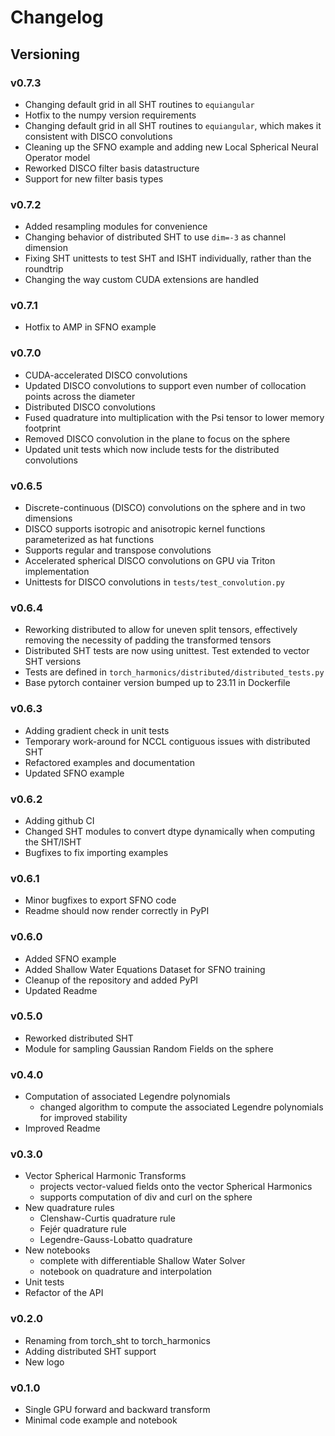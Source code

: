 # Changelog

## Versioning

### v0.7.3

* Changing default grid in all SHT routines to `equiangular`
* Hotfix to the numpy version requirements
* Changing default grid in all SHT routines to `equiangular`, which makes it consistent with DISCO convolutions
* Cleaning up the SFNO example and adding new Local Spherical Neural Operator model
* Reworked DISCO filter basis datastructure
* Support for new filter basis types

### v0.7.2

* Added resampling modules for convenience
* Changing behavior of distributed SHT to use `dim=-3` as channel dimension
* Fixing SHT unittests to test SHT and ISHT individually, rather than the roundtrip
* Changing the way custom CUDA extensions are handled

### v0.7.1

* Hotfix to AMP in SFNO example

### v0.7.0

* CUDA-accelerated DISCO convolutions
* Updated DISCO convolutions to support even number of collocation points across the diameter
* Distributed DISCO convolutions
* Fused quadrature into multiplication with the Psi tensor to lower memory footprint
* Removed DISCO convolution in the plane to focus on the sphere
* Updated unit tests which now include tests for the distributed convolutions

### v0.6.5

* Discrete-continuous (DISCO) convolutions on the sphere and in two dimensions
* DISCO supports isotropic and anisotropic kernel functions parameterized as hat functions
* Supports regular and transpose convolutions
* Accelerated spherical DISCO convolutions on GPU via Triton implementation
* Unittests for DISCO convolutions in `tests/test_convolution.py`

### v0.6.4

* Reworking distributed to allow for uneven split tensors, effectively removing the necessity of padding the transformed tensors
* Distributed SHT tests are now using unittest. Test extended to vector SHT versions
* Tests are defined in `torch_harmonics/distributed/distributed_tests.py`
* Base pytorch container version bumped up to 23.11 in Dockerfile

### v0.6.3

* Adding gradient check in unit tests
* Temporary work-around for NCCL contiguous issues with distributed SHT
* Refactored examples and documentation
* Updated SFNO example

### v0.6.2

* Adding github CI
* Changed SHT modules to convert dtype dynamically when computing the SHT/ISHT
* Bugfixes to fix importing examples

### v0.6.1

* Minor bugfixes to export SFNO code
* Readme should now render correctly in PyPI

### v0.6.0

* Added SFNO example
* Added Shallow Water Equations Dataset for SFNO training
* Cleanup of the repository and added PyPI
* Updated Readme

### v0.5.0

* Reworked distributed SHT
* Module for sampling Gaussian Random Fields on the sphere

### v0.4.0

* Computation of associated Legendre polynomials
    * changed algorithm to compute the associated Legendre polynomials for improved stability
* Improved Readme

### v0.3.0

* Vector Spherical Harmonic Transforms
    * projects vector-valued fields onto the vector Spherical Harmonics
    * supports computation of div and curl on the sphere
* New quadrature rules
    * Clenshaw-Curtis quadrature rule
    * Fejér quadrature rule
    * Legendre-Gauss-Lobatto quadrature
* New notebooks
    * complete with differentiable Shallow Water Solver
    * notebook on quadrature and interpolation
* Unit tests
* Refactor of the API

### v0.2.0

* Renaming from torch_sht to torch_harmonics
* Adding distributed SHT support
* New logo

### v0.1.0

* Single GPU forward and backward transform
* Minimal code example and notebook
